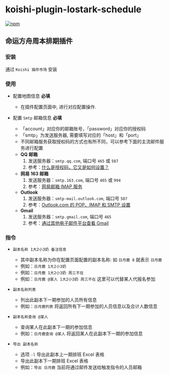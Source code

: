 # koishi-plugin-lostark-schedule

[![npm](https://img.shields.io/npm/v/koishi-plugin-lostark-schedule?style=flat-square)](https://www.npmjs.com/package/koishi-plugin-lostark-schedule)

## 命运方舟周本排期插件

### 安装

通过 `Koishi 插件市场` 安装

### 使用

- 配置地图信息 **必填**
  - 在插件配置页面中, 进行对应配置操作.

- 配置 `Smtp` 邮箱信息 **必填**
  - 「account」对应你的邮箱账号，「password」对应你的授权码
  - 「smtp」为发送服务器, 需要填写对应的「host」和「port」
  - 不同邮箱服务获取授权码的方式也有所不同，可以参考下面的主流邮件服务进行配置
  - **QQ 邮箱**
    1. 发送服务器：`smtp.qq.com`, 端口号 `465` 或 `587`
    2. 参考：[什么是授权码，它又是如何设置？](https://service.mail.qq.com/detail/0/75)
  - **网易 163 邮箱**
    1. 发送服务器：`smtp.163.com`, 端口号 `465` 或 `994`
    2. 参考：[网易邮箱 IMAP 服务](https://mail.163.com/html/110127_imap/index.htm)
  - **Outlook**
    1. 发送服务器：`smtp-mail.outlook.com`, 端口号 `587`
    2. 参考：[Outlook.com 的 POP、IMAP 和 SMTP 设置](https://support.microsoft.com/zh-cn/office/outlook-com-%E7%9A%84-pop-imap-%E5%92%8C-smtp-%E8%AE%BE%E7%BD%AE-d088b986-291d-42b8-9564-9c414e2aa040)
  - **Gmail**
    1. 发送服务器：`smtp.gmail.com`, 端口号 `465`
    2. 参考：[通过其他电子邮件平台查看 Gmail](https://support.google.com/mail/answer/7126229?hl=zh-Hans#zippy=%2C%E7%AC%AC-%E6%AD%A5%E6%A3%80%E6%9F%A5-imap-%E6%98%AF%E5%90%A6%E5%B7%B2%E5%90%AF%E7%94%A8%2C%E7%AC%AC-%E6%AD%A5%E5%9C%A8%E7%94%B5%E5%AD%90%E9%82%AE%E4%BB%B6%E5%AE%A2%E6%88%B7%E7%AB%AF%E4%B8%AD%E6%9B%B4%E6%94%B9-smtp-%E5%92%8C%E5%85%B6%E4%BB%96%E8%AE%BE%E7%BD%AE)

### 指令

- `副本名称 1大2小3奶 备注信息`
  - 其中副本名称为你在配置页面配置的副本名称: 如 `日月鹿 8` 就表示 `日月鹿`
  - 例如：`日月鹿 1大2小3奶`
  - 例如：`日月鹿 1大2小3奶 周三不在`
  - 例如：`日月鹿 @某人 1大2小3奶 周三不在` 这里可以代替某人代报名参加

- `副本名称列表`
  - 列出此副本下一期参加的人员所有信息
  - 例如：`日月鹿列表` 将返回所有下一期参加的人员信息以及合计人数信息

- `副本名称查询 @某人`
  - 查询某人在此副本下一期的参加信息
  - 例如：`日月鹿查询 @某人` 将返回某人在此副本下一期的参加信息

- `导出 副本名称`
  - 选项 `-l` 导出此副本上一期排班 Excel 表格
  - 导出此副本下一期排班 Excel 表格
  - 例如：`导出 日月鹿` 当前将通过邮件发送给触发指令的人员邮箱
